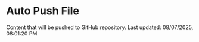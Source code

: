 # Auto Push File

Content that will be pushed to GitHub repository.
Last updated: 08/07/2025, 08:01:20 PM